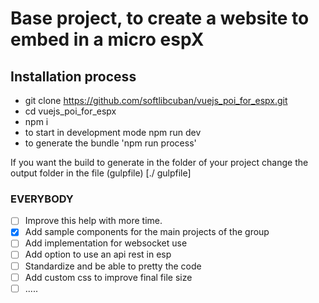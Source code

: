 # Base project, to create a website to embed in a micro espX

## Installation process

- git clone https://github.com/softlibcuban/vuejs_poi_for_espx.git
- cd vuejs_poi_for_espx
- npm i
- to start in development mode npm run dev
- to generate the bundle 'npm run process'

If you want the build to generate in the folder of your project change the output folder in the file (gulpfile) [./ gulpfile]

### EVERYBODY

- [ ] Improve this help with more time.
- [x] Add sample components for the main projects of the group
- [ ] Add implementation for websocket use
- [ ] Add option to use an api rest in esp
- [ ] Standardize and be able to pretty the code
- [ ] Add custom css to improve final file size
- [ ] .....
